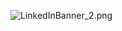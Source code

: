 ![LinkedInBanner_2.png](..%2F..%2FDesktop%2FMy%20Documents%2FCodeup%2FPlacement%2FLinkedInBanner_2.png)